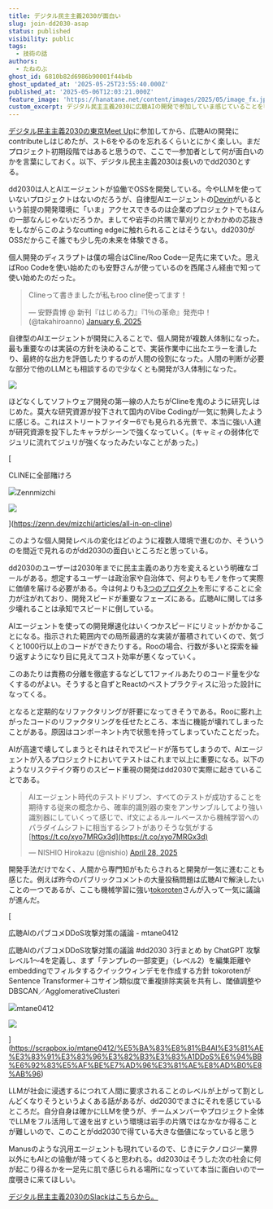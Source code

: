 ```yaml
---
title: デジタル民主主義2030が面白い
slug: join-dd2030-asap
status: published
visibility: public
tags:
  - 技術の話
authors:
  - たねのぶ
ghost_id: 6810b82d6986b90001f44b4b
ghost_updated_at: '2025-05-25T23:55:40.000Z'
published_at: '2025-05-06T12:03:21.000Z'
feature_image: 'https://hanatane.net/content/images/2025/05/image_fx.jpg'
custom_excerpt: デジタル民主主義2030に広聴AIの開発で参加していま感じていることを書いておきます
---
```

[デジタル民主主義2030の東京Meet Up](https://hanatane.net/dd2030-meetup/)に参加してから、広聴AIの開発にcontributeしはじめたが、スト6をやるのを忘れるくらいとにかく楽しい。まだプロジェクト初期段階ではあると思うので、ここで一参加者として何が面白いのかを言葉にしておく。以下、デジタル民主主義2030は長いのでdd2030とする。

dd2030は人とAIエージェントが協働でOSSを開発している。今やLLMを使っていないプロジェクトはないのだろうが、自律型AIエージェントの[Devin](https://devin.ai/)がいるという前提の開発環境に「いま」アクセスできるのは企業のプロジェクトでもほんの一部なんじゃないだろうか。ましてや岩手の片隅で草刈りとかわかめの芯抜きをしながらこのようなcutting edgeに触れられることはそうない。dd2030がOSSだからこそ誰でも少し先の未来を体験できる。

個人開発のディスラプトは僕の場合はCline/Roo Code一足先に来ていた。思えばRoo Codeを使い始めたのも安野さんが使っているのを西尾さん経由で知って使い始めたのだった。

> Clineって書きましたが私もroo cline使ってます！
> 
> — 安野貴博 @ 新刊『はじめる力』『1％の革命』発売中！ (@takahiroanno) [January 6, 2025](https://twitter.com/takahiroanno/status/1876298961369350414?ref_src=twsrc%5Etfw)

自律型のAIエージェントが開発に入ることで、個人開発が複数人体制になった。最も重要なのは実装の方針を決めることで、実装作業中に出たエラーを潰したり、最終的な出力を評価したりするのが人間の役割になった。人間の判断が必要な部分で他のLLMとも相談するので少なくとも開発が3人体制になった。

![](https://hanatane.net/content/images/2025/05/image.png)

ほどなくしてソフトウェア開発の第一線の人たちがClineを鬼のように研究しはじめた。莫大な研究資源が投下されて国内のVibe Codingが一気に勃興したように感じる。これはストリートファイター6でも見られる光景で、本当に強い人達が研究資源を投下したキャラがシーンで強くなっていく。(キャミィの弱体化でジュリに流れてジュリが強くなったみたいなことがあった。)

[

CLINEに全部賭けろ

![](https://hanatane.net/content/images/icon/logo-transparent.png)Zennmizchi

![](https://hanatane.net/content/images/thumbnail/og-base-w1200-v2.png)

](https://zenn.dev/mizchi/articles/all-in-on-cline)

このような個人開発レベルの変化はどのように複数人環境で進むのか、そういうのを間近で見れるのがdd2030の面白いところだと思っている。

dd2030のユーザーは2030年までに民主主義のあり方を変えるという明確なゴールがある。想定するユーザーは政治家や自治体で、何よりもモノを作って実際に価値を届ける必要がある。今は何よりも[3つのプロダクト](https://dd2030.org/)を形にすることに全力が注がれており、開発スピードが重要なフェーズにある。広聴AIに関しては多少壊れることは承知でスピードに倒している。

AIエージェントを使っての開発爆速化はいくつかスピードにリミットがかかることになる。指示された範囲内での局所最適的な実装が蓄積されていくので、気づくと1000行以上のコードができたりする。Rooの場合、行数が多いと探索を繰り返すようになり目に見えてコスト効率が悪くなっていく。

このあたりは責務の分離を徹底するなどして1ファイルあたりのコード量を少なくするのがよい。そうすると自ずとReactのベストプラクティスに沿った設計になってくる。

となると定期的なリファクタリングが肝要になってきそうである。Rooに膨れ上がったコードのリファクタリングを任せたところ、本当に機能が壊れてしまったことがある。原因はコンポーネント内で状態を持ってしまっていたことだった。

AIが高速で壊してしまうとそれはそれでスピードが落ちてしまうので、AIエージェントが入るプロジェクトにおいてテストはこれまで以上に重要になる。以下のようなリスクテイク寄りのスピード重視の開発はdd2030で実際に起きていることである。

> AIエージェント時代のテストドリブン、すべてのテストが成功することを期待する従来の概念から、確率的識別器の束をアンサンブルしてより強い識別器にしていくって感じで、if文によるルールベースから機械学習へのパラダイムシフトに相当するシフトがありそうな気がする [https://t.co/xyo7MRGx3d](https://t.co/xyo7MRGx3d)
> 
> — NISHIO Hirokazu (@nishio) [April 28, 2025](https://twitter.com/nishio/status/1916666642475745540?ref_src=twsrc%5Etfw)

開発手法だけでなく、人間から専門知がもたらされると開発が一気に進むことも感じた。例えば昨今のパブリックコメントの大量投稿問題は広聴AIで解決したいことの一つであるが、ここも機械学習に強い[tokoroten](https://x.com/tokoroten)さんが入って一気に議論が進んだ。

[

広聴AIのパブコメDDoS攻撃対策の議論 - mtane0412

広聴AIのパブコメDDoS攻撃対策の議論 #dd2030 3行まとめ by ChatGPT 攻撃レベル1〜4を定義し、まず「テンプレの一部変更」（レベル2）を編集距離やembeddingでフィルタするクイックウィンデモを作成する方針 tokorotenがSentence Transformer＋コサイン類似度で重複排除実装を共有し、閾値調整やDBSCAN／AgglomerativeClusteri

![](https://hanatane.net/content/images/icon/apple-touch-icon-180-1.png)mtane0412

![](https://hanatane.net/content/images/thumbnail/1000-1)

](https://scrapbox.io/mtane0412/%E5%BA%83%E8%81%B4AI%E3%81%AE%E3%83%91%E3%83%96%E3%82%B3%E3%83%A1DDoS%E6%94%BB%E6%92%83%E5%AF%BE%E7%AD%96%E3%81%AE%E8%AD%B0%E8%AB%96)

LLMが社会に浸透するにつれて人間に要求されることのレベルが上がって割としんどくなりそうというよくある話があるが、dd2030でまさにそれを感じているところだ。自分自身は確かにLLMを使うが、チームメンバーやプロジェクト全体でLLMをフル活用して速を出すという環境は岩手の片隅ではなかなか得ることが難しいので、このことがdd2030で得ている大きな価値になっていると思う

Manusのような汎用エージェントも現れているので、じきにテクノロジー業界以外にもAIとの協働が降ってくると思われる。dd2030はそうした次の社会に何が起こり得るかを一足先に肌で感じられる場所になっていて本当に面白いので一度覗きに来てほしい。

[デジタル民主主義2030のSlackはこちらから。](https://join.slack.com/t/w1740803485-clv347541/shared_invite/zt-32haul96s-Iopa_ET_YcqXWlpzpqABRA)
